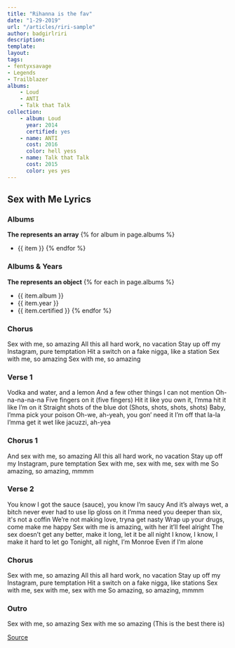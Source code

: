 ```yaml
---
title: "Rihanna is the fav"
date: "1-29-2019"
url: "/articles/riri-sample"
author: badgirlriri
description:
template:
layout:
tags:
- fentyxsavage
- Legends
- Trailblazer
albums:
    - Loud
    - ANTI
    - Talk that Talk
collection:
    - album: Loud
      year: 2014
      certified: yes
    - name: ANTI
      cost: 2016
      color: hell yess
    - name: Talk that Talk
      cost: 2015
      color: yes yes
---
```


## Sex with Me Lyrics

### Albums
**The represents an array**
{% for album in page.albums %}
- {{ item }}
{% endfor %}

### Albums & Years
**The represents an object**
{% for each in page.albums %}
- {{ item.album }}
- {{ item.year }}
- {{ item.certified }}
{% endfor %}


### Chorus
Sex with me, so amazing
All this all hard work, no vacation
Stay up off my Instagram, pure temptation
Hit a switch on a fake nigga, like a station
Sex with me, so amazing
Sex with me, so amazing

### Verse 1
Vodka and water, and a lemon
And a few other things I can not mention
Oh-na-na-na-na
Five fingers on it (five fingers)
Hit it like you own it, I’mma hit it like I’m on it
Straight shots of the blue dot
(Shots, shots, shots, shots)
Baby, I’mma pick your poison
Oh-we, ah-yeah, you gon’ need it
I’m off that la-la
I’mma get it wet like jacuzzi, ah-yea

### Chorus 1
And sex with me, so amazing
All this all hard work, no vacation
Stay up off my Instagram, pure temptation
Sex with me, sex with me, sex with me
So amazing, so amazing, mmmm

### Verse 2
You know I got the sauce (sauce), you know I’m saucy
And it’s always wet, a bitch never ever had to use lip gloss on it
I’mma need you deeper than six, it's not a coffin
We’re not making love, tryna get nasty
Wrap up your drugs, come make me happy
Sex with me is amazing, with her it’ll feel alright
The sex doesn’t get any better, make it long, let it be all night
I know, I know, I make it hard to let go
Tonight, all night, I’m Monroe
Even if I’m alone

### Chorus
Sex with me, so amazing
All this all hard work, no vacation
Stay up off my Instagram, pure temptation
Hit a switch on a fake nigga, like stations
Sex with me, sex with me, sex with me
So amazing, so amazing, mmmm

### Outro
Sex with me, so amazing
Sex with me so amazing
(This is the best there is)

[Source](https://genius.com/Rihanna-sex-with-me-lyrics)
